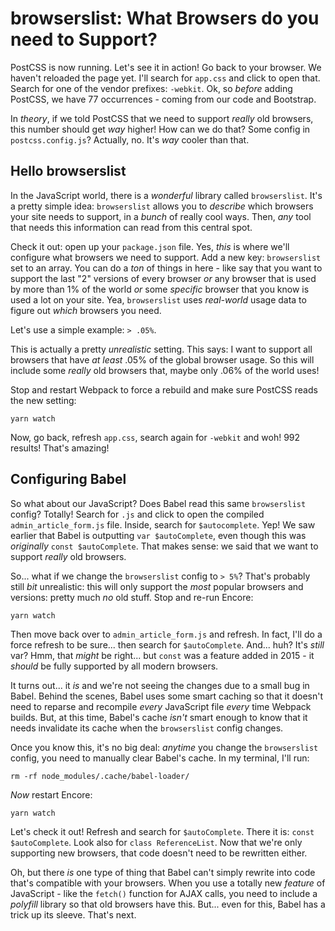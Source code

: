 # browserslist: What Browsers do you need to Support?

PostCSS is now running. Let's see it in action! Go back to your browser. We haven't
reloaded the page yet. I'll search for `app.css` and click to open that. Search
for one of the vendor prefixes: `-webkit`. Ok, so *before* adding PostCSS, we have
77 occurrences - coming from our code and Bootstrap.

In *theory*, if we told PostCSS that we need to support *really* old browsers, this
number should get *way* higher! How can we do that? Some config in `postcss.config.js`?
Actually, no. It's *way* cooler than that.

## Hello browserslist

In the JavaScript world, there is a *wonderful* library called `browserslist`. It's
a pretty simple idea: `browserslist` allows you to *describe* which browsers your
site needs to support, in a *bunch* of really cool ways. Then, *any* tool that needs
this information can read from this central spot.

Check it out: open up your `package.json` file. Yes, *this* is where we'll configure
what browsers we need to support. Add a new key: `browserslist` set to an array.
You can do a *ton* of things in here - like say that you want to support the last
"2" versions of every browser *or* any browser that is used by more than 1% of the
world *or* some *specific* browser that you know is used a lot on your site. Yea,
`browserslist` uses *real-world* usage data to figure out *which* browsers you need.

Let's use a simple example: `> .05%`.

This is actually a pretty *unrealistic* setting. This says: I want to support all
browsers that have *at least* .05% of the global browser usage. So this will include
some *really* old browsers that, maybe only .06% of the world uses!

Stop and restart Webpack to force a rebuild and make sure PostCSS reads the new
setting:

```terminal-silent
yarn watch
```

Now, go back, refresh `app.css`, search again for `-webkit` and woh! 992 results!
That's amazing!

## Configuring Babel

So what about our JavaScript? Does Babel read this same `browserslist` config?
Totally! Search for `.js` and click to open the compiled `admin_article_form.js`
file. Inside, search for `$autocomplete`. Yep! We saw earlier that Babel is outputting
`var $autoComplete`, even though this was *originally* `const $autoComplete`.
That makes sense: we said that we want to support *really* old browsers.

So... what if we change the `browserslist` config to `> 5%`? That's probably still
*bit* unrealistic: this will only support the *most* popular browsers and versions:
pretty much *no* old stuff. Stop and re-run Encore:

```terminal-silent
yarn watch
```

Then move back over to `admin_article_form.js` and refresh. In fact, I'll do a force
refresh to be sure... then search for `$autoComplete`. And... huh? It's *still*
var? Hmm, that *might* be right... but `const` was a feature added in 2015 - it
*should* be fully supported by all modern browsers.

It turns out... it *is* and we're not seeing the changes due to a small bug in Babel.
Behind the scenes, Babel uses some smart caching so that it doesn't need to reparse
and recompile *every* JavaScript file *every* time Webpack builds. But, at this time,
Babel's cache *isn't* smart enough to know that it needs invalidate its cache when
the `browserslist` config changes.

Once you know this, it's no big deal: *anytime* you change the `browserslist`
config, you need to manually clear Babel's cache. In my terminal, I'll run:

```terminal
rm -rf node_modules/.cache/babel-loader/
```

*Now* restart Encore:

```terminal-silent
yarn watch
```

Let's check it out! Refresh and search for `$autoComplete`. There it is:
`const $autoComplete`. Look also for `class ReferenceList`. Now that we're only
supporting new browsers, that code doesn't need to be rewritten either.

Oh, but there *is* one type of thing that Babel can't simply rewrite into code
that's compatible with your browsers. When you use a totally new *feature* of
JavaScript - like the `fetch()` function for AJAX calls, you need to include a
*polyfill* library so that old browsers have this. But... even for this, Babel
has a trick up its sleeve. That's next.
